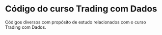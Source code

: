 # Código do curso Trading com Dados
Códigos diversos com propósito de estudo relacionados com o curso Trading com Dados.
